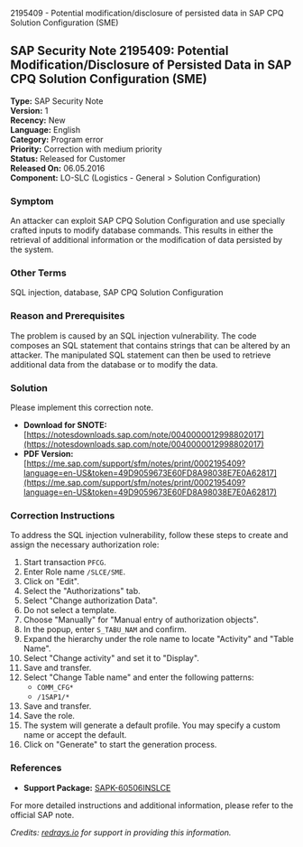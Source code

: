 2195409 - Potential modification/disclosure of persisted data in SAP CPQ Solution Configuration (SME)

## SAP Security Note 2195409: Potential Modification/Disclosure of Persisted Data in SAP CPQ Solution Configuration (SME)

**Type:** SAP Security Note  
**Version:** 1  
**Recency:** New  
**Language:** English  
**Category:** Program error  
**Priority:** Correction with medium priority  
**Status:** Released for Customer  
**Released On:** 06.05.2016  
**Component:** LO-SLC (Logistics - General > Solution Configuration)  

### Symptom

An attacker can exploit SAP CPQ Solution Configuration and use specially crafted inputs to modify database commands. This results in either the retrieval of additional information or the modification of data persisted by the system.

### Other Terms

SQL injection, database, SAP CPQ Solution Configuration

### Reason and Prerequisites

The problem is caused by an SQL injection vulnerability. The code composes an SQL statement that contains strings that can be altered by an attacker. The manipulated SQL statement can then be used to retrieve additional data from the database or to modify the data.

### Solution

Please implement this correction note.

- **Download for SNOTE:** [https://notesdownloads.sap.com/note/0040000012998802017](https://notesdownloads.sap.com/note/0040000012998802017)
- **PDF Version:** [https://me.sap.com/support/sfm/notes/print/0002195409?language=en-US&token=49D9059673E60FD8A98038E7E0A62817](https://me.sap.com/support/sfm/notes/print/0002195409?language=en-US&token=49D9059673E60FD8A98038E7E0A62817)

### Correction Instructions

To address the SQL injection vulnerability, follow these steps to create and assign the necessary authorization role:

1. Start transaction `PFCG`.
2. Enter Role name `/SLCE/SME`.
3. Click on "Edit".
4. Select the "Authorizations" tab.
5. Select "Change authorization Data".
6. Do not select a template.
7. Choose "Manually" for "Manual entry of authorization objects".
8. In the popup, enter `S_TABU_NAM` and confirm.
9. Expand the hierarchy under the role name to locate "Activity" and "Table Name".
10. Select "Change activity" and set it to "Display".
11. Save and transfer.
12. Select "Change Table name" and enter the following patterns:
    - `COMM_CFG*`
    - `/1SAP1/*`
13. Save and transfer.
14. Save the role.
15. The system will generate a default profile. You may specify a custom name or accept the default.
16. Click on "Generate" to start the generation process.

### References

- **Support Package:** [SAPK-60506INSLCE](https://me.sap.com/supportpackage/SAPK-60506INSLCE)

For more detailed instructions and additional information, please refer to the official SAP note.

*Credits: [redrays.io](https://redrays.io) for support in providing this information.*